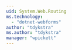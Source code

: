 ```yaml
---
uid: System.Web.Routing
ms.technology: 
  - "dotnet-webforms"
author: "tdykstra"
ms.author: "tdykstra"
manager: "wpickett"
---
```

